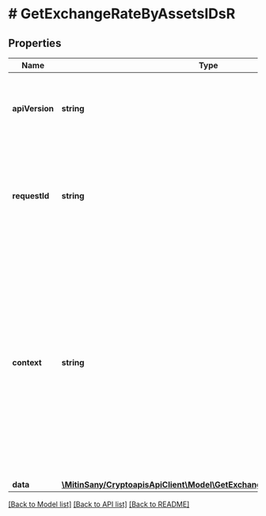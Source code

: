 # # GetExchangeRateByAssetsIDsR

## Properties

Name | Type | Description | Notes
------------ | ------------- | ------------- | -------------
**apiVersion** | **string** | Specifies the version of the API that incorporates this endpoint. |
**requestId** | **string** | Defines the ID of the request. The &#x60;requestId&#x60; is generated by Crypto APIs and it&#39;s unique for every request. |
**context** | **string** | In batch situations the user can use the context to correlate responses with requests. This property is present regardless of whether the response was successful or returned as an error. &#x60;context&#x60; is specified by the user. | [optional]
**data** | [**\MitinSany/CryptoapisApiClient\Model\GetExchangeRateByAssetsIDsRData**](GetExchangeRateByAssetsIDsRData.md) |  |

[[Back to Model list]](../../README.md#models) [[Back to API list]](../../README.md#endpoints) [[Back to README]](../../README.md)
